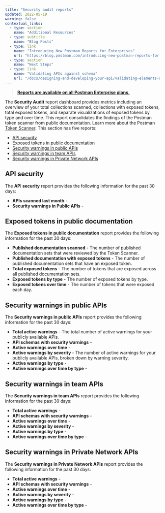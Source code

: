 ```yaml
---
title: "Security audit reports"
updated: 2022-05-19
warning: false
contextual_links:
  - type: section
    name: "Additional Resources"
  - type: subtitle
    name: "Blog Posts"
  - type: link
    name: "Introducing New Postman Reports for Enterprises"
    url: "https://blog.postman.com/introducing-new-postman-reports-for-enterprises/"
  - type: section
    name: "Next Steps"
  - type: link
    name: "Validating APIs against schema"
    url: "/docs/designing-and-developing-your-api/validating-elements-against-schema/"
---
```


> [**Reports are available on all Postman Enterprise plans.**](https://www.postman.com/pricing)

The **Security Audit** report dashboard provides metrics including an overview of your total collections scanned, collections with exposed tokens, total exposed tokens, and separate visualizations of exposed tokens by type and over time. This report consolidates the findings of the Postman token scanner from public documentation. Learn more about the Postman [Token Scanner](/docs/api-security/token-scanner/). This section has five reports:

* [API security](#api-security)
* [Exposed tokens in public documentation](#exposed-tokens-in-public-documentation)
* [Security warnings in public APIs](#security-warnings-in-public-apis)
* [Security warnings in team APIs](#security-warnings-in-team-apis)
* [Security warnings in Private Network APIs](#security-warnings-in-private-network-apis)

## API security

The **API security** report provides the following information for the past 30 days: <!-- TODO: should it be API security rather than security audit? -->

* **APIs scanned last month** -
* **Security warnings in Public APIs** -

## Exposed tokens in public documentation

The **Exposed tokens in public documentation** report provides the following information for the past 30 days:

* **Published documentation scanned** - The number of published documentation sets that were reviewed by the Token Scanner.
* **Published documentation with exposed tokens** - The number of published documentation sets that have an exposed token.
* **Total exposed tokens** - The number of tokens that are exposed across all published documentation sets.
* **Exposed tokens by type** - The number of exposed tokens by type.
* **Exposed tokens over time** - The number of tokens that were exposed each day.

## Security warnings in public APIs

The **Security warnings in public APIs** report provides the following information for the past 30 days:

* **Total active warnings** - The total number of active warnings for your publicly available APIs.
* **API schemas with security warnings** -
* **Active warnings over time** -
* **Active warnings by severity** - The number of active warnings for your publicly available APIs, broken down by warning severity.
* **Active warnings by type** -
* **Active warnings over time by type** -

## Security warnings in team APIs

The **Security warnings in team APIs** report provides the following information for the past 30 days:

* **Total active warnings** -
* **API schemas with security warnings** -
* **Active warnings over time** -
* **Active warnings by severity** -
* **Active warnings by type** -
* **Active warnings over time by type** -

## Security warnings in Private Network APIs

The **Security warnings in Private Network APIs** report provides the following information for the past 30 days:

* **Total active warnings** -
* **API schemas with security warnings** -
* **Active warnings over time** -
* **Active warnings by severity** -
* **Active warnings by type** -
* **Active warnings over time by type** -
